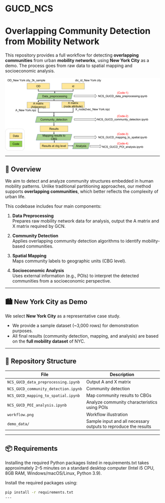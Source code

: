# GUCD_NCS

# Overlapping Community Detection from Mobility Network

This repository provides a full workflow for detecting **overlapping communities** from urban **mobility networks**, using **New York City** as a demo. The process goes from raw data to spatial mapping and socioeconomic analysis.

![Workflow Diagram](workflow.png)

---

## 🧭 Overview

We aim to detect and analyze community structures embedded in human mobility patterns. Unlike traditional partitioning approaches, our method supports **overlapping communities**, which better reflects the complexity of urban life.

This codebase includes four main components:

1. **Data Preprocessing**  
   Prepares raw mobility network data for analysis, output the A matrix and X matrix required by GCN.

2. **Community Detection**  
   Applies overlapping community detection algorithms to identify mobility-based communities.

3. **Spatial Mapping**  
   Maps community labels to geographic units (CBG level).

4. **Socioeconomic Analysis**  
   Uses external information (e.g., POIs) to interpret the detected communities from a socioeconomic perspective.

---

## 🏙️ New York City as Demo

We select **New York City** as a representative case study.

- We provide a sample dataset (~3,000 rows) for demonstration purposes.
- All final results (community detection, mapping, and analysis) are based on the **full mobility dataset** of NYC.

---

## 📁 Repository Structure

| File | Description |
|------|-------------|
| `NCS_GUCD_data_preprocessing.ipynb` | Output A and X matrix |
| `NCS_GUCD_community_detection.ipynb` | Community detection |
| `NCS_GUCD_mapping_to_spatial.ipynb` | Map community results to CBGs |
| `NCS_GUCD_POI_analysis.ipynb` | Analyze community characteristics using POIs |
| `workflow.png` | Workflow illustration |
| `demo_data/` | Sample input and all necessary outputs to reproduce the results |

---

## 📦 Requirements
Installing the required Python packages listed in requirements.txt takes approximately 2–5 minutes on a standard desktop computer (Intel i5 CPU, 8GB RAM, Windows/macOS/Linux, Python 3.9).

Install the required packages using:

```bash
pip install -r requirements.txt
---
